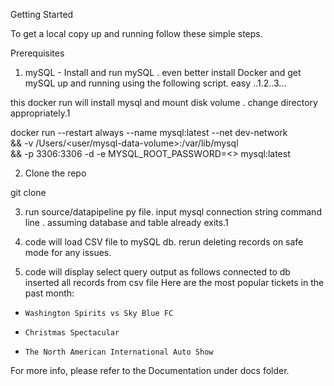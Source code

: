 Getting Started

To get a local copy up and running follow these simple steps.

Prerequisites
1. mySQL - Install and run mySQL . even better install Docker and get mySQL up and running using the
following script. easy ..1.2..3...

this docker run will install mysql and mount disk volume . change directory appropriately.1


docker run --restart always --name mysql:latest --net dev-network \
        && -v /Users/<user/mysql-data-volume>:/var/lib/mysql \
        && -p 3306:3306 -d -e MYSQL_ROOT_PASSWORD=<<password>>  mysql:latest

2. Clone the repo

git clone <repo>

3. run source/datapipeline py file. input mysql connection string command line . assuming database and table already exits.1


4. code will load CSV file to mySQL db. rerun deleting records on safe mode for any issues.

5. code will display select query output as follows
connected to db
inserted all records from csv file
Here are the most popular tickets in the past month:
 -     Washington Spirits vs Sky Blue FC
 -     Christmas Spectacular
 -     The North American International Auto Show


For more info, please refer to the Documentation under docs folder.



